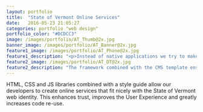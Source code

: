 ```yaml
---
layout: portfolio
title:  "State of Vermont Online Services"
date:   2016-05-23 21:05:27
categories: portfolio "web design"
portfolio_color: "#DCDCC3"
image: /images/portfolio/AT_Thumb@2x.jpg
banner_image: /images/portfolio/AT_Banner@2x.jpg
feature1_image: /images/portfolio/AT_Phone@2x.jpg
feature1_description: "<p>Instead of native applications we try to make our web services mobile-first browser based applications. This allows for seamless transition between media and leaves us with more control over the experience. No app store rules to worry about or delays when pushing out updates.</p>"
feature2_image: /images/portfolio/AT_DT@2x.jpg
feature2_description: "The framework combined with the CMS template ensures a consistent user experience and look and feel across State of Vermont websites and online applications."
---
```

HTML, CSS and JS libraries combined with a style guide allow our developers to create online services that fit nicely with the State of Vermont web identity. This enhances trust, improves the User Experience and greatly increases code re-use.
